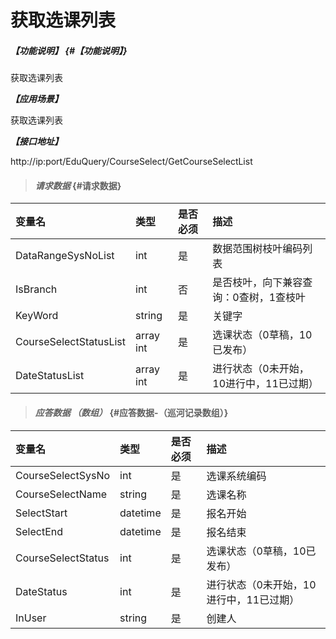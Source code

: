 # 获取选课列表

##### _【功能说明】_ {#【功能说明】}

获取选课列表


_**【应用场景】**_

获取选课列表


_**【接口地址】**_

http://ip:port/EduQuery/CourseSelect/GetCourseSelectList

> #### _请求数据_ {#请求数据}

| 变量名 | 类型 | 是否必须 | 描述 |
| :--- | :--- | :--- | :--- |
| DataRangeSysNoList | int | 是 | 数据范围树枝叶编码列表 |
| IsBranch | int | 否 | 是否枝叶，向下兼容查询：0查树，1查枝叶 |
| KeyWord| string| 是 | 关键字|
| CourseSelectStatusList|array int| 是 | 选课状态（0草稿，10已发布）|
| DateStatusList|array int| 是 | 进行状态（0未开始，10进行中，11已过期）|




> #### _应答数据 （数组）_ {#应答数据-（巡河记录数组）}

| 变量名 | 类型 | 是否必须 | 描述 |
| :--- | :--- | :--- | :--- |
| CourseSelectSysNo| int| 是 | 选课系统编码|
| CourseSelectName| string| 是 | 选课名称|
| SelectStart| datetime| 是 | 报名开始|
| SelectEnd| datetime| 是 | 报名结束|
| CourseSelectStatus| int| 是 | 选课状态（0草稿，10已发布）|
| DateStatus| int| 是 | 进行状态（0未开始，10进行中，11已过期）|
| InUser| string| 是 | 创建人|







